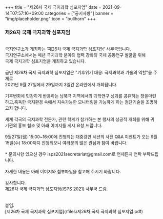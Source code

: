 +++
title = "제26차 국제 극지과학 심포지엄"
date = 2021-09-14T07:57:16+09:00
categories = ["공지사항"]
banner = "img/placeholder.png"
icon = "bullhorn"
+++
<!--more-->
### 제26차 국제 극지과학 심포지엄
<br>
극지연구소가 개최하는 ‘제26차 국제 극지과학 심포지엄’ 사무국입니다.
<br>
극지연구소에서는 매년 극지과학 분야의 협력 강화와 국제 공동연구 발굴을 위해
<br>
국제 극지과학 심포지엄을 개최하고 있습니다.
<br>
<br>
금년 제26차 국제 극지과학 심포지엄은 "기후위기 대응: 극지과학과 기술의 역할”을 주제로
<br>
2021년 9월 27일에서 29일까지 3일간 온라인에서 개최됩니다.
<br>
<br>
기후변화에 민감하게 반응하는 남북극 지역에서의 과학연구 성과를 공유하는 장을마련하고,혹독한 극지환경 속에서 지속가능한 모니터링을 가능하게 하는 첨단기술을 조명하고자 합니다.
<br>
<br>
세계 각국의 극지과학 전문가, 관련 학계가 참가하는 본 행사의 성공적 개최를 위해 귀 기관의 홍보 협조 및 아래 이미지를 게시 요청 드립니다.
<br>
<br>
9월27일(월) 15:00~16:00에 진행되는 대중강연 세션의 사전 Q&A 이벤트가 오는 9월15일(수) 18:00까지 진행되오니 여러분의 많은 관심과 참여 바랍니다.
<br>
<br>
* 문의사항 있으신 경우 isps2021secretariat@gmail.com로 언제든지 연락 부탁드립니다.
<br>
<br>
자세한 내용은 아래 이미지와 첨부파일을 참고해 주시기 바랍니다.
<br>
<br>
감사합니다.
<br>
제26차 국제 극지과학 심포지엄(ISPS 2021) 사무국 드림.
<br>
<br>

<br>
붙임.
<br>
[제26차 국제 극지과학 심포지엄](/files/제26차 국제 극지과학 심포지엄.pdf)
